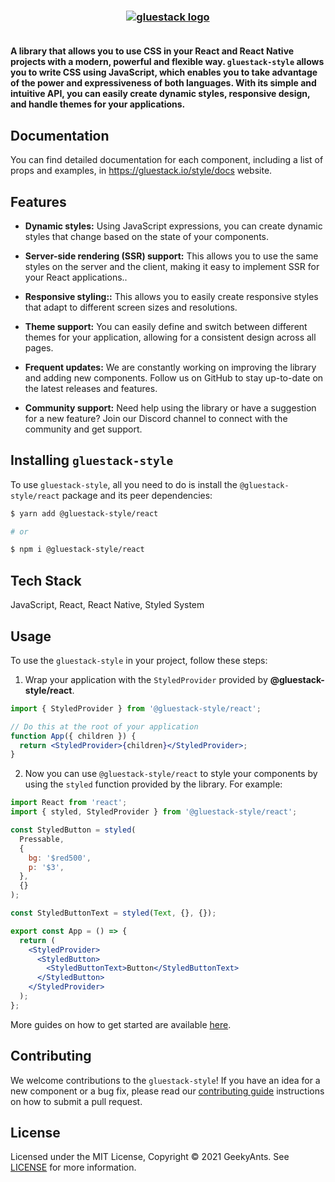 <h3 align="center">
  <a href="https://github.com/gluestack/gluestack-style">
    <img src="https://raw.githubusercontent.com/gluestack/gluestack-style/main/img/gluestack-logo.svg" alt="gluestack logo">
  </a>
  <br>
  <br>
</h3>

**A library that allows you to use CSS in your React and React Native projects with a modern, powerful and flexible way. `gluestack-style` allows you to write CSS using JavaScript, which enables you to take advantage of the power and expressiveness of both languages. With its simple and intuitive API, you can easily create dynamic styles, responsive design, and handle themes for your applications.**

## Documentation

You can find detailed documentation for each component, including a list of props and examples, in https://gluestack.io/style/docs website.

## Features

- **Dynamic styles:** Using JavaScript expressions, you can create dynamic styles that change based on the state of your components.

- **Server-side rendering (SSR) support:** This allows you to use the same styles on the server and the client, making it easy to implement SSR for your React applications..

- **Responsive styling::** This allows you to easily create responsive styles that adapt to different screen sizes and resolutions.

- **Theme support:** You can easily define and switch between different themes for your application, allowing for a consistent design across all pages.

- **Frequent updates:** We are constantly working on improving the library and adding new components. Follow us on GitHub to stay up-to-date on the latest releases and features.

- **Community support:** Need help using the library or have a suggestion for a new feature? Join our Discord channel to connect with the community and get support.

## Installing `gluestack-style`

To use `gluestack-style`, all you need to do is install the
`@gluestack-style/react` package and its peer dependencies:

```sh
$ yarn add @gluestack-style/react

# or

$ npm i @gluestack-style/react
```

## Tech Stack

JavaScript, React, React Native, Styled System

## Usage

To use the `gluestack-style` in your project, follow these steps:

1. Wrap your application with the `StyledProvider` provided by
   **@gluestack-style/react**.

```jsx
import { StyledProvider } from '@gluestack-style/react';

// Do this at the root of your application
function App({ children }) {
  return <StyledProvider>{children}</StyledProvider>;
}
```

2. Now you can use `@gluestack-style/react` to style your components by using the `styled` function provided by the library. For example:

```jsx
import React from 'react';
import { styled, StyledProvider } from '@gluestack-style/react';

const StyledButton = styled(
  Pressable,
  {
    bg: '$red500',
    p: '$3',
  },
  {}
);

const StyledButtonText = styled(Text, {}, {});

export const App = () => {
  return (
    <StyledProvider>
      <StyledButton>
        <StyledButtonText>Button</StyledButtonText>
      </StyledButton>
    </StyledProvider>
  );
};
```

More guides on how to get started are available
[here](https://gluestack.io/style/docs).

## Contributing

We welcome contributions to the `gluestack-style`! If you have an idea for a new component or a bug fix, please read our [contributing guide](./CONTRIBUTING.md) instructions on how to submit a pull request.

## License

Licensed under the MIT License, Copyright © 2021 GeekyAnts. See [LICENSE](https://github.com/gluestack/gluestack-style/blob/main/LICENSE) for more information.
